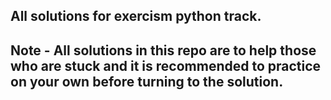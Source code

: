 ## All solutions for exercism python track.

## Note - All solutions in this repo are to help those who are stuck and it is recommended to practice on your own before turning to the solution.
